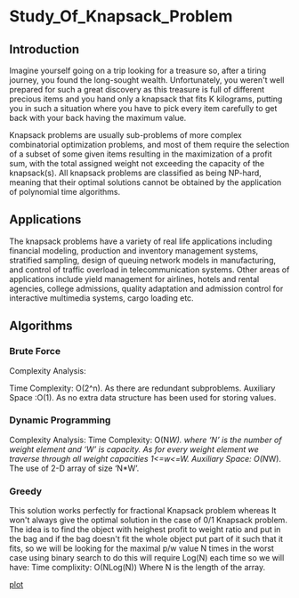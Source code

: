 # Study_Of_Knapsack_Problem

## Introduction
Imagine yourself going on a trip looking for a treasure so, after a tiring journey, you found the long-sought wealth.
Unfortunately, you weren't well prepared for such a great discovery as this treasure is full of different precious items and 
you hand only a knapsack that fits K kilograms, putting you in such a situation where you have to pick every item carefully
to get back with your back having the maximum value.

Knapsack problems are usually sub-problems of more complex combinatorial optimization problems, and most of them require
the selection of a subset of some given items resulting in the maximization of a profit sum, with the total assigned
weight not exceeding the capacity of the knapsack(s). All knapsack problems are classified as being NP-hard,
meaning that their optimal solutions cannot be obtained by the application of polynomial time algorithms.

## Applications
The knapsack problems have a variety of real life applications including
financial modeling, production and inventory management systems, stratified sampling,
design of queuing network models in manufacturing, and control of traffic overload in
telecommunication systems. Other areas of applications include yield management for
airlines, hotels and rental agencies, college admissions, quality adaptation and
admission control for interactive multimedia systems, cargo loading etc.

## Algorithms

### Brute Force

Complexity Analysis: 

Time Complexity: O(2^n). 
As there are redundant subproblems.
Auxiliary Space :O(1). 
As no extra data structure has been used for storing values.

### Dynamic Programming

Complexity Analysis: 
Time Complexity: O(N*W). 
where ‘N’ is the number of weight element and ‘W’ is capacity. As for every weight element we traverse through all weight capacities 1<=w<=W.
Auxiliary Space: O(N*W). 
The use of 2-D array of size ‘N*W’.

### Greedy 

This solution works perfectly for fractional Knapsack problem whereas It won't always give
the optimal solution in the case of 0/1 Knapsack problem. The idea is to find the object with 
heighest profit to weight ratio and put in the bag and if the bag doesn't fit the whole object 
put part of it such that it fits, so we will be looking for the maximal p/w value N times
in the worst case using binary search to do this will require Log(N) each time so we will have:
Time complixity: O(NLog(N)) 
Where N is the length of the array. 

[plot](images/Figure_1.png)

